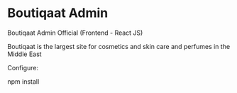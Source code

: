 # Boutiqaat Admin

Boutiqaat Admin Official (Frontend - React JS)

Boutiqaat is the largest site for cosmetics and skin care and perfumes in the Middle East

Configure:

npm install

